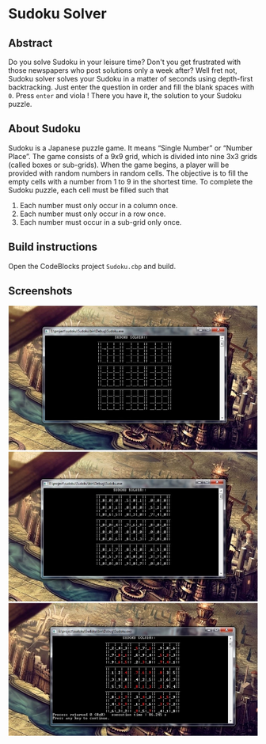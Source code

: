 # Sudoku Solver

## Abstract

Do you solve Sudoku in your leisure time? Don't you get frustrated with those newspapers
who post solutions only a week after? Well fret not, Sudoku solver solves your Sudoku in a matter of seconds using
depth-first backtracking. Just enter the question in order and fill the blank spaces with ``0``. Press ``enter`` and viola ! There you have it, the solution to your Sudoku puzzle. 


## About Sudoku 

Sudoku is a Japanese puzzle game. It means “Single Number” or “Number Place”. The game consists of a 9x9 grid, which is divided into nine 3x3 grids (called boxes or sub-grids).  When the game begins, a player will be provided with random numbers in random cells. The objective is to fill the empty cells with a number from 1 to 9 in the shortest time. To
complete the Sudoku puzzle, each cell must be filled such that

1. Each number must only occur in a column once.
2. Each number must only occur in a row once.
3. Each number must occur in a sub-grid only once.

## Build instructions

Open the CodeBlocks project ``Sudoku.cbp`` and build.

## Screenshots

![sudoku input blank](Screenshots/sudoku_input.jpg)
![sudoku input given](Screenshots/sudoku_input_given.jpg)
![sudoku output](Screenshots/sudoku_output.jpg)
